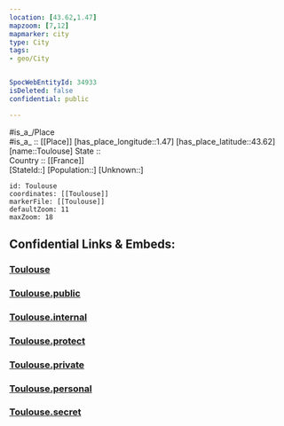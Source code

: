 ```yaml
---
location: [43.62,1.47] 
mapzoom: [7,12] 
mapmarker: city 
type: City
tags:
- geo/City


SpocWebEntityId: 34933
isDeleted: false
confidential: public

---
```

#is_a_/Place  
#is_a_ :: [[Place]] 
[has_place_longitude::1.47] 
[has_place_latitude::43.62] 
[name::Toulouse] 
State ::  
Country :: [[France]]  
[StateId::] 
[Population::] 
[Unknown::] 


```leaflet
id: Toulouse
coordinates: [[Toulouse]] 
markerFile: [[Toulouse]] 
defaultZoom: 11 
maxZoom: 18
```


## Confidential Links & Embeds: 

### [Toulouse](/_Standards/Earth/Continent/Europe/Europe~West/France/regions~France/Occitanie/departments~Occitanie/Haute-Garonne/communes~Haute-Garonne/Toulouse/cities~Toulouse/Toulouse.md) 

### [Toulouse.public](/_public/Earth/Continent/Europe/Europe~West/France/regions~France/Occitanie/departments~Occitanie/Haute-Garonne/communes~Haute-Garonne/Toulouse/cities~Toulouse/Toulouse.public.md) 

### [Toulouse.internal](/_internal/Earth/Continent/Europe/Europe~West/France/regions~France/Occitanie/departments~Occitanie/Haute-Garonne/communes~Haute-Garonne/Toulouse/cities~Toulouse/Toulouse.internal.md) 

### [Toulouse.protect](/_protect/Earth/Continent/Europe/Europe~West/France/regions~France/Occitanie/departments~Occitanie/Haute-Garonne/communes~Haute-Garonne/Toulouse/cities~Toulouse/Toulouse.protect.md) 

### [Toulouse.private](/_private/Earth/Continent/Europe/Europe~West/France/regions~France/Occitanie/departments~Occitanie/Haute-Garonne/communes~Haute-Garonne/Toulouse/cities~Toulouse/Toulouse.private.md) 

### [Toulouse.personal](/_personal/Earth/Continent/Europe/Europe~West/France/regions~France/Occitanie/departments~Occitanie/Haute-Garonne/communes~Haute-Garonne/Toulouse/cities~Toulouse/Toulouse.personal.md) 

### [Toulouse.secret](/_secret/Earth/Continent/Europe/Europe~West/France/regions~France/Occitanie/departments~Occitanie/Haute-Garonne/communes~Haute-Garonne/Toulouse/cities~Toulouse/Toulouse.secret.md)

